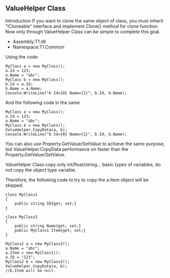 ValueHelper Class
---

Introduction
If you want to clone the same object of class, you must inherit "ICloneable" interface and implement Clone() method for clone function. Now only through ValueHelper Class can be simple to complete this goal.

*	Assembly:T1.dll
*	Namespace:T1.Common

Using the code:

	MyClass a = new MyClass();
	a.Id = 123;
	a.Name = "abc";
	MyClass b = new MyClass();
	b.Id = a.Id;
	b.Name = a.Name;
	Console.WriteLine("b Id={0} Name={1}", b.Id, b.Name);

And the following code in the same

	MyClass a = new MyClass();
	a.Id = 123;
	a.Name = "abc";
	MyClass b = new MyClass();
	ValueHelper.CopyData(a, b);
	Console.WriteLine("b Id={0} Name={1}", b.Id, b.Name);

You can also use Property.GetValue/SetValue to achieve the same purpose, but ValueHelper.CopyData performance on faster than the Property.GetValue/SetValue.

ValueHelper Class copy only int/float/string... basic types of variables, do not copy the object type variable.

Therefore, the following code to try to copy the a.Item object will be skipped.

	class MyClass1
	{
		public string ID{get; set;}
	}
	
	class MyClass2
	{
		public string Name{get; set;}
		public MyClass1 Item{get; set;}
	}
	
	MyClass2 a = new MyClass2();
	a.Name = "abc";
	a.Item = new MyClass1();
	a.ID = "123";
	MyClass2 b = new MyClass2();
	ValueHelper.CopyData(a, b); 
	//b.Item will be null.